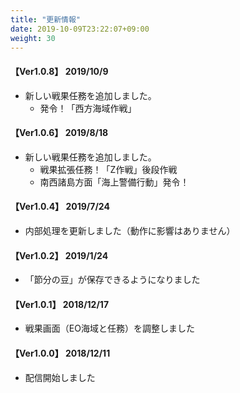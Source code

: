 ```yaml
---
title: "更新情報"
date: 2019-10-09T23:22:07+09:00
weight: 30
---
```


#### 【Ver1.0.8】 2019/10/9

* 新しい戦果任務を追加しました。
  * 発令！「西方海域作戦」

#### 【Ver1.0.6】 2019/8/18

* 新しい戦果任務を追加しました。
  * 戦果拡張任務！「Z作戦」後段作戦
  * 南西諸島方面「海上警備行動」発令！

#### 【Ver1.0.4】 2019/7/24

* 内部処理を更新しました（動作に影響はありません）

#### 【Ver1.0.2】 2019/1/24

* 「節分の豆」が保存できるようになりました

#### 【Ver1.0.1】 2018/12/17

* 戦果画面（EO海域と任務）を調整しました

#### 【Ver1.0.0】 2018/12/11

* 配信開始しました
